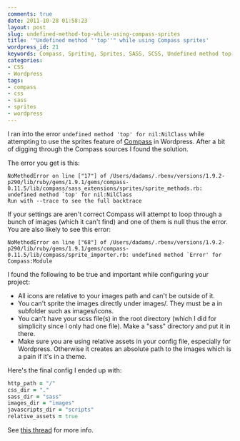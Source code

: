```yaml
---
comments: true
date: 2011-10-28 01:58:23
layout: post
slug: undefined-method-top-while-using-compass-sprites
title: '"Undefined method ''top''" while using Compass sprites'
wordpress_id: 21
keywords: Compass, Spriting, Sprites, SASS, SCSS, Undefined method top, Wordpress, CSS
categories:
- CSS
- Wordpress
tags:
- compass
- css
- sass
- sprites
- wordpress
---
```


I ran into the error `undefined method 'top' for nil:NilClass` while attempting to use the sprites feature of [Compass](http://compass-style.org/) in Wordpress. After a bit of digging through the Compass sources I found the solution.

<!-- more -->

The error you get is this:

```
NoMethodError on line ["17"] of /Users/dadams/.rbenv/versions/1.9.2-p290/lib/ruby/gems/1.9.1/gems/compass-0.11.5/lib/compass/sass_extensions/sprites/sprite_methods.rb: undefined method `top' for nil:NilClass
Run with --trace to see the full backtrace
```

If your settings are aren't correct Compass will attempt to loop through a bunch of images (which it can't find) and one of them is null thus the error. You are also likely to see this error:

```
NoMethodError on line ["68"] of /Users/dadams/.rbenv/versions/1.9.2-p290/lib/ruby/gems/1.9.1/gems/compass-0.11.5/lib/compass/sprite_importer.rb: undefined method `Error' for Compass:Module
```

I found the following to be true and important while configuring your project:

* All icons are relative to your images path and can't be outside of it.
* You can't sprite the images directly under images/. They must be a in subfolder such as images/icons.
* You can't have your scss file(s) in the root directory (which I did for simplicity since I only had one file). Make a "sass" directory and put it in there.
* Make sure you are using relative assets in your config file, especially for Wordpress. Otherwise it creates an absolute path to the images which is a pain if it's in a theme.

Here's the final config I ended up with:

```ruby
http_path = "/"
css_dir = "."
sass_dir = "sass"
images_dir = "images"
javascripts_dir = "scripts"
relative_assets = true
```

See [this thread](http://groups.google.com/group/compass-users/browse_thread/thread/8e655d6706ca6d2d) for more info.

